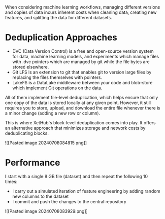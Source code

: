 When considering machine learning workflows, managing different versions and copies of data incurs inherent costs when cleaning data, creating new features, and splitting the data for different datasets.
# Deduplication Approaches
- DVC (Data Version Control) is a free and open-source version system for data, machine learning models, and experiments which manage files with .dvc pointers which are managed by git while the file bytes are stored elsewhere.
- Git LFS Is an extension to git that enables git to version large files by replacing the files themselves with pointers.
- LakeFS is a DataLake middleware between your code and blob-store which implement Git operations on the data.

All of them implement file-level deduplication, which helps ensure that only one copy of the data is stored locally at any given point. However, it still requires you to store, upload, and download the entire file whenever there is a minor change (adding a new row or column).

This is where XetHub's block-level deduplication comes into play. It offers an alternative approach that minimizes storage and network costs by deduplicating blocks.

![[Pasted image 20240708084815.png]]

# Performance
I start with a single 8 GB file (dataset) and then repeat the following 10 times:
- I carry out a simulated iteration of feature engineering by adding random new columns to the dataset
- I commit and push the changes to the central repository

![[Pasted image 20240708083929.png]]